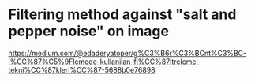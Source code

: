 # Filtering method against "salt and pepper noise" on image

https://medium.com/@edaderyatoper/g%C3%B6r%C3%BCnt%C3%BC-i%CC%87%C5%9Flemede-kullanilan-fi%CC%87ltreleme-tekni%CC%87kleri%CC%87-5688b0e76898
